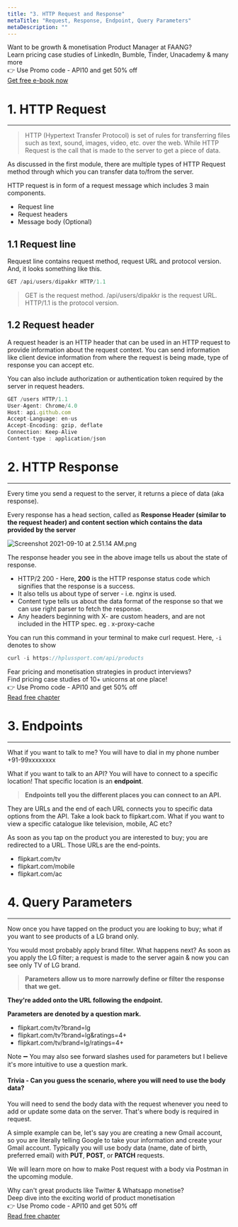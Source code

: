 ```yaml
---
title: "3. HTTP Request and Response"
metaTitle: "Request, Response, Endpoint, Query Parameters"
metaDescription: ""
---
```


<div class="card-1-container">
<div class="left-side"> 
<div class="left-info">
  <div class="h3"> <span>Want to be growth & monetisation Product Manager at FAANG?</span> </div>
  <div class="h3-meta">Learn pricing case studies of LinkedIn, Bumble, Tinder, Unacademy & many more</div>
  <div class="h4-meta mt-4"> 👉 Use Promo code - API10 and get 50% off</div>
</div>

</div>
<div class="right-side">
<div class="btn btn-danger">
   <a class="link" href="https://pricingforpm.in?utm_source=apiforpm"> Get free e-book now </a>
</div>    
</div>
</div>


# 1. HTTP Request

---

> HTTP (Hypertext Transfer Protocol) is set of rules for transferring files such as text, sound, images, video, etc. over the web. 
> While HTTP Request is the call that is made to the server to get a piece of data.  

As discussed in the first module, there are multiple types of HTTP Request method through which you can transfer data to/from the server. 

HTTP request is in form of a request message which includes 3 main components. 

- Request line
- Request headers
- Message body (Optional)

## 1.1 Request line 

Request line contains request method, request URL and protocol version. And, it looks something like this.

```jsx
GET /api/users/dipakkr HTTP/1.1
```

> GET is the request method.
> /api/users/dipakkr is the request URL.
> HTTP/1.1 is the protocol version. 

## 1.2 Request header 

A request header is an HTTP header that can be used in an HTTP request to provide information about the request context. You can send information like client device information from where the request is being made, type of response you can accept etc. 

You can also include authorization or authentication token required by the server in request headers. 

```jsx
GET /users HTTP/1.1
User-Agent: Chrome/4.0 
Host: api.github.com
Accept-Language: en-us
Accept-Encoding: gzip, deflate
Connection: Keep-Alive
Content-type : application/json
```

# 2. HTTP Response

---

Every time you send a request to the server, it returns a piece of data (aka response).

Every response has a head section, called as **Response Header (similar to the request header) and content section which contains the data provided by the server** 

![Screenshot 2021-09-10 at 2.51.14 AM.png](/images/api-for-pm/Screenshot_2021-09-10_at_2.51.14_AM.png)

The response header you see in the above image tells us about the state of response. 

- HTTP/2 200 - Here, **200** is the HTTP response status code which signifies that the response is a success.
- It also tells us about type of server - i.e. nginx is used. 
- Content type tells us about the data format of the response so that we can use right parser to fetch the response.
- Any headers beginning with X- are custom headers, and are not included in the HTTP spec. eg . x-proxy-cache

You can run this command in your terminal to make curl request. Here, `-i` denotes to show 

```jsx
curl -i https://hplussport.com/api/products
```

<div class="card-1-container">
<div class="left-side"> 
<div class="left-info">
  <div class="h3"> <span>Fear pricing and monetisation strategies in product interviews? </span> </div>
  <div class="h3-meta">Find pricing case studies of 10+ unicorns at one place!</div>
  <div class="h4-meta mt-4"> 👉 Use Promo code - API10 and get 50% off</div>
</div>

</div>
<div class="right-side">
<div class="btn btn-danger">
   <a class="link" href="https://learn.pricingforpm.in/pricing-model/1-fremium-models?utm_source=apiforpm">Read free chapter</a>
</div>    
</div>
</div>

# 3. Endpoints

---

What if you want to talk to me? You will have to dial in my phone number +91-99xxxxxxxx

What if you want to talk to an API? You will have to connect to a specific location! That specific location is an **endpoint**.

> **Endpoints tell you the different places you can connect to an API.** 

They are URLs and the end of each URL connects you to specific data options from the API. Take a look back to flipkart.com. What if you want to view a specific catalogue like television, mobile, AC etc?

As soon as you tap on the product you are interested to buy; you are redirected to a URL. Those URLs are the end-points.

- flipkart.com/tv
- flipkart.com/mobile
- flipkart.com/ac

# 4. Query Parameters

---

Now once you have tapped on the product you are looking to buy; what if you want to see products of a LG brand only.

You would most probably apply brand filter. What happens next? As soon as you apply the LG filter; a request is made to the server again & now you can see only TV of LG brand.

> **Parameters allow us to more narrowly define or filter the response that we get.** 

**They're added onto the URL following the endpoint.** 

**Parameters are denoted by a question mark.** 

- flipkart.com/tv?brand=lg
- flipkart.com/tv?brand=lg&ratings=4+
- flipkart.com/tv/brand=lg/ratings=4+

Note ➖ You may also see forward slashes used for parameters but I believe it's more intuitive to use a question mark.


#### Trivia - Can you guess the scenario, where you will need to use the body data? 

You will need to send the body data with the request whenever you need to add or update some data on the server. That's where body is required in request.

A simple example can be, let's say you are creating a new Gmail account, so you are literally telling Google to take your information and create your Gmail account. Typically you will use body data (name, date of birth, preferred email) with **PUT**, **POST**, or **PATCH** requests.

We will learn more on how to make Post request with a body via Postman in the upcoming module.

<div class="card-1-container">
<div class="left-side"> 
<div class="left-info">
  <div class="h3"> <span>Why can't great products like Twitter & Whatsapp monetise?</span> </div>
  <div class="h3-meta">Deep dive into the exciting world of product monetisation</div>
  <div class="h4-meta mt-4"> 👉 Use Promo code - API10 and get 50% off</div>
</div>

</div>
<div class="right-side">
<div class="btn btn-danger">
   <a class="link" href="https://learn.pricingforpm.in/pricing-model/1-fremium-models?utm_source=apiforpm">Read free chapter</a>
</div>    
</div>
</div>

